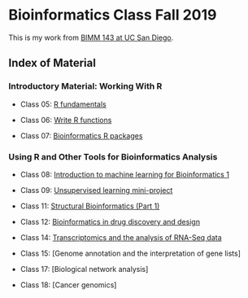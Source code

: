 # Bioinformatics Class Fall 2019

This is my work from [BIMM 143 at UC San Diego](https://bioboot.github.io/bimm143_F19/).

## Index of Material

### Introductory Material: Working With R

- Class 05: [R fundamentals](https://github.com/yuw393/BIMM143/blob/master/class05/class05.md)

- Class 06: [Write R functions](https://github.com/yuw393/BIMM143/blob/master/class06/class06.md)

- Class 07: [Bioinformatics R packages](https://github.com/yuw393/BIMM143/blob/master/class07/class07.md)

### Using R and Other Tools for Bioinformatics Analysis

- Class 08: [Introduction to machine learning for Bioinformatics 1](https://github.com/yuw393/BIMM143/blob/master/class08/class08.md)

- Class 09: [Unsupervised learning mini-project](https://github.com/yuw393/BIMM143/blob/master/class09/class09.md)

- Class 11: [Structural Bioinformatics (Part 1)](https://github.com/yuw393/BIMM143/blob/master/class11/class11.md)

- Class 12: [Bioinformatics in drug discovery and design](https://github.com/yuw393/BIMM143/blob/master/class12/class12.md)

- Class 14: [Transcriptomics and the analysis of RNA-Seq data](https://raw.githubusercontent.com/yuw393/BIMM143/master/class14/class14.md)

- Class 15: [Genome annotation and the interpretation of gene lists]

- Class 17: [Biological network analysis]

- Class 18: [Cancer genomics]
